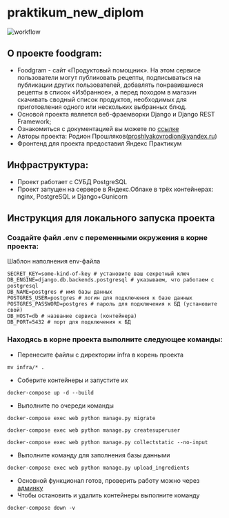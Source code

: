 # praktikum_new_diplom
![workflow](https://github.com/Rodion-dot-com/foodgram-project-react/actions/workflows/foodgram_workflow.yml/badge.svg) 

## О проекте foodgram:
- Foodgram - сайт «Продуктовый помощник». На этом сервисе пользователи 
  могут публиковать рецепты, подписываться на публикации других 
  пользователей, добавлять понравившиеся рецепты в список «Избранное», а 
  перед походом в магазин скачивать сводный список продуктов, необходимых 
  для приготовления одного или нескольких выбранных блюд. 
- Основой проекта является веб-фраемворки Django и Django REST Framework;
- Ознакомиться с документацией вы можете по [ссылке](http://130.193.43.103/api/docs/)
- Авторы проекта: Родион Прошляков(proshlyakovrodion@yandex.ru)
- Фронтенд для проекта предоставил Яндекс Практикум
## Инфраструктура:
- Проект работает с СУБД PostgreSQL
- Проект запущен на сервере в Яндекс.Облаке в трёх контейнерах: nginx, PostgreSQL и Django+Gunicorn
## Инструкция для локального запуска проекта
### Создайте файл .env с переменными окружения в корне проекта:
Шаблон наполнения env-файла
```
SECRET_KEY=some-kind-of-key # установите ваш секретный ключ 
DB_ENGINE=django.db.backends.postgresql # указываем, что работаем с postgresql
DB_NAME=postgres # имя базы данных
POSTGRES_USER=postgres # логин для подключения к базе данных
POSTGRES_PASSWORD=postgres # пароль для подключения к БД (установите свой)
DB_HOST=db # название сервиса (контейнера)
DB_PORT=5432 # порт для подключения к БД
```
### Находясь в корне проекта выполните следующее команды:
- Перенесите файлы с директории infra в корень проекта
```
mv infra/* .
```
- Соберите контейнеры и запустите их
```
docker-compose up -d --build 
```
- Выполните по очереди команды
```
docker-compose exec web python manage.py migrate
```
```
docker-compose exec web python manage.py createsuperuser
```
```
docker-compose exec web python manage.py collectstatic --no-input
```
- Выполните команду для заполнения базы данными
```
docker-compose exec web python manage.py upload_ingredients
```
- Основной функционал готов, проверить работу можно через [админку](http://localhost/admin/) 
- Чтобы остановить и удалить контейнеры выполните команду
```
docker-compose down -v
```
